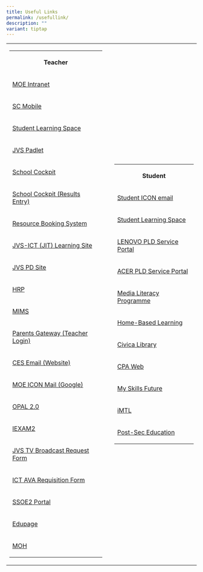 ```yaml
---
title: Useful Links
permalink: /usefullink/
description: ""
variant: tiptap
---
```

<table style="minWidth: 75px">
<colgroup>
<col>
<col>
<col>
</colgroup>
<tbody>
<tr>
<td rowspan="1" colspan="1">
<table style="minWidth: 25px">
<colgroup>
<col>
</colgroup>
<tbody>
<tr>
<th rowspan="1" colspan="1">
<p>Teacher</p>
</th>
</tr>
<tr>
<td rowspan="1" colspan="1">
<p><a href="https://intranet.moe.gov.sg/" rel="noopener noreferrer nofollow" target="_blank">MOE Intranet</a>
</p>
</td>
</tr>
<tr>
<td rowspan="1" colspan="1">
<p><a href="https://scmobile.moe.edu.sg/login" rel="noopener noreferrer nofollow" target="_blank">SC Mobile</a>
</p>
</td>
</tr>
<tr>
<td rowspan="1" colspan="1">
<p><a href="https://vle.learning.moe.edu.sg" rel="noopener noreferrer nofollow" target="_blank">Student Learning Space</a>
</p>
</td>
</tr>
<tr>
<td rowspan="1" colspan="1">
<p><a href="https://jvs.padlet.org/" rel="noopener noreferrer nofollow" target="_blank">JVS Padlet</a>
</p>
</td>
</tr>
<tr>
<td rowspan="1" colspan="1">
<p><a href="https://schoolcockpit.moe.gov.sg/" rel="noopener noreferrer nofollow" target="_blank">School Cockpit</a>
</p>
</td>
</tr>
<tr>
<td rowspan="1" colspan="1">
<p><a href="https://schoolcockpit.moe.gov.sg/academic" rel="noopener noreferrer nofollow" target="_blank">School Cockpit (Results Entry)</a>
</p>
</td>
</tr>
<tr>
<td rowspan="1" colspan="1">
<p><a href="https://rbs.avero-tech.com/" rel="noopener noreferrer nofollow" target="_blank">Resource Booking System</a>
</p>
</td>
</tr>
<tr>
<td rowspan="1" colspan="1">
<p><a href="https://sites.google.com/jvs.edu.sg/jvs-sls/jit?authuser=0" rel="noopener noreferrer nofollow" target="_blank">JVS-ICT (JIT) Learning Site</a>
</p>
</td>
</tr>
<tr>
<td rowspan="1" colspan="1">
<p><a href="https://tinyurl.com/JVSPD" rel="noopener noreferrer nofollow" target="_blank">JVS PD Site</a>
</p>
</td>
</tr>
<tr>
<td rowspan="1" colspan="1">
<p><a href="https://www.hrp.gov.sg/hrp/#/" rel="noopener noreferrer nofollow" target="_blank">HRP</a>
</p>
</td>
</tr>
<tr>
<td rowspan="1" colspan="1">
<p><a href="https://portal.mims.moe.gov.sg/idmdash/#/landing" rel="noopener noreferrer nofollow" target="_blank">MIMS</a>
</p>
</td>
</tr>
<tr>
<td rowspan="1" colspan="1">
<p><a href="https://idp.mims.moe.gov.sg/nidp//app/login?target=https%3A%2F%2Fidp.mims.moe.gov.sg%2Fnidp%2Foauth%2Fnam%2Fauthz%3Fclient_id%3D21e7f82a-7e4e-43fc-a6c1-67b440d7991e%26redirect_uri%3Dhttps%3A%2F%2Fpg.moe.edu.sg%2Fapi%2Fweb%2F2%2Fstaff%2Fidentity%2Flogin%2FMIMScallback%26scope%3Dopenid%2Bpg%26response_type%3Dcode%26max_age%3D60%26state%3D1678323921387&amp;forceAuth=true" rel="noopener noreferrer nofollow" target="_blank">Parents Gateway (Teacher Login)</a>
</p>
</td>
</tr>
<tr>
<td rowspan="1" colspan="1">
<p><a href="https://outlook.office.com/" rel="noopener nofollow" target="_blank">CES Email (Website)</a>
</p>
</td>
</tr>
<tr>
<td rowspan="1" colspan="1">
<p><a href="https://workspace.google.com/dashboard" rel="noopener noreferrer nofollow" target="_blank">MOE ICON Mail (Google)</a>
</p>
</td>
</tr>
<tr>
<td rowspan="1" colspan="1">
<p><a href="https://www.opal2.moe.edu.sg/app/learner" rel="noopener noreferrer nofollow" target="_blank">OPAL 2.0</a>
</p>
</td>
</tr>
<tr>
<td rowspan="1" colspan="1">
<p><a href="https://iexams.seab.gov.sg/login" rel="noopener noreferrer nofollow" target="_blank">IEXAM2</a>
</p>
</td>
</tr>
<tr>
<td rowspan="1" colspan="1">
<p><a href="https://docs.google.com/forms/d/e/1FAIpQLSdx4Pv_m1QEnp3EawKDZMKuT6UhWCTpQTpSUEEaFhSAIOHy0g/viewform" rel="noopener noreferrer nofollow" target="_blank">JVS&nbsp;TV Broadcast Request Form</a>
</p>
</td>
</tr>
<tr>
<td rowspan="1" colspan="1">
<p><a href="https://docs.google.com/forms/d/e/1FAIpQLSfjAdvPjcuiTzcBxeTBm7iVaBedjCxrDqQP6Te6BeCyp7x5NA/viewform" rel="noopener noreferrer nofollow" target="_blank">ICT AVA Requisition Form</a>
</p>
</td>
</tr>
<tr>
<td rowspan="1" colspan="1">
<p><a href="https://ssoe2.moe.edu.sg/" rel="noopener noreferrer nofollow" target="_blank">SSOE2 Portal</a>
</p>
</td>
</tr>
<tr>
<td rowspan="1" colspan="1">
<p><a href="https://portal.edupage.org/" rel="noopener noreferrer nofollow" target="_blank">Edupage</a>
</p>
</td>
</tr>
<tr>
<td rowspan="1" colspan="1">
<p><a href="http://www.moh.gov.sg" rel="noopener noreferrer nofollow" target="_blank">MOH</a>
<br>
</p>
</td>
</tr>
</tbody>
</table>
</td>
<td rowspan="1" colspan="1">
<p></p>
</td>
<td rowspan="1" colspan="1">
<table style="minWidth: 25px">
<colgroup>
<col>
</colgroup>
<tbody>
<tr>
<th rowspan="1" colspan="1">
<p>Student</p>
</th>
</tr>
<tr>
<td rowspan="1" colspan="1">
<p><a href="https://workspace.google.com/dashboard" rel="noopener noreferrer nofollow" target="_blank">Student ICON email</a>
</p>
</td>
</tr>
<tr>
<td rowspan="1" colspan="1">
<p><a href="https://vle.learning.moe.edu.sg/" rel="noopener noreferrer nofollow" target="_blank">Student Learning Space</a>
</p>
</td>
</tr>
<tr>
<td rowspan="1" colspan="1">
<p><a href="https://www.asiapac.com.sg/pld-lenovo/" rel="noopener noreferrer nofollow" target="_blank">LENOVO PLD Service Portal</a>
</p>
</td>
</tr>
<tr>
<td rowspan="1" colspan="1">
<p><a href="https://secured.acer.com.sg/pld" rel="noopener noreferrer nofollow" target="_blank">ACER PLD Service Portal</a>
</p>
</td>
</tr>
<tr>
<td rowspan="1" colspan="1">
<p><a href="https://sites.google.com/jvs.edu.sg/jmlp/home" rel="noopener noreferrer nofollow" target="_blank">Media Literacy Programme</a>
</p>
</td>
</tr>
<tr>
<td rowspan="1" colspan="1">
<p><a href="http://workspace.google.com/dashboard" rel="noopener noreferrer nofollow" target="_blank">Home-Based Learning</a>
</p>
</td>
</tr>
<tr>
<td rowspan="1" colspan="1">
<p><a href="https://schoolibrary.moe.edu.sg/jurongvillesec/cgi-bin/spydus.exe/MSGTRN/WPAC/HOME" rel="noopener noreferrer nofollow" target="_blank">Civica Library</a>
</p>
</td>
</tr>
<tr>
<td rowspan="1" colspan="1">
<p><a href="http://sites.google.com/a/moe.edu.sg/cpa7018" rel="noopener noreferrer nofollow" target="_blank">CPA Web</a>
</p>
</td>
</tr>
<tr>
<td rowspan="1" colspan="1">
<p><a href="https://www.myskillsfuture.sg/secondary" rel="noopener noreferrer nofollow" target="_blank">My Skills Future</a>
</p>
</td>
</tr>
<tr>
<td rowspan="1" colspan="1">
<p><a href="https://imtl.moe.edu.sg" rel="noopener noreferrer nofollow" target="_blank">iMTL</a>
</p>
</td>
</tr>
<tr>
<td rowspan="1" colspan="1">
<p><a href="http://www.moe.gov.sg/education/post-secondary/" rel="noopener noreferrer nofollow" target="_blank">Post-Sec Education</a>
</p>
</td>
</tr>
</tbody>
</table>
</td>
</tr>
</tbody>
</table>
<p></p>